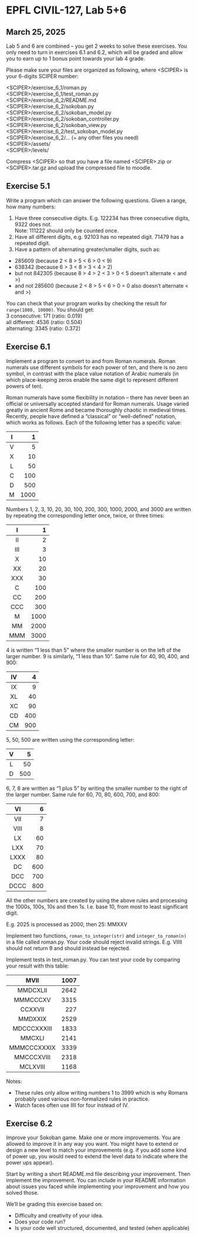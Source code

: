 # EPFL CIVIL-127, Lab 5+6

## March 25, 2025

Lab 5 and 6 are combined – you get 2 weeks to solve these exercises. You only need to turn in exercises 6.1 and 6.2, which will be graded and allow you to earn up to 1 bonus point towards your lab 4 grade.

Please make sure your files are organized as following, where \<SCIPER\> is your 6-digits SCIPER number:

\<SCIPER\>/exercise\_6\_1/roman.py  
\<SCIPER\>/exercise\_6\_1/test\_roman.py  
\<SCIPER\>/exercise\_6\_2/README.md  
\<SCIPER\>/exercise\_6\_2/sokoban.py  
\<SCIPER\>/exercise\_6\_2/sokoban\_model.py  
\<SCIPER\>/exercise\_6\_2/sokoban\_controller.py  
\<SCIPER\>/exercise\_6\_2/sokoban\_view.py  
\<SCIPER\>/exercise\_6\_2/test\_sokoban\_model.py  
\<SCIPER\>/exercise\_6\_2/… (+ any other files you need)  
\<SCIPER\>/assets/  
\<SCIPER\>/levels/

Compress \<SCIPER\> so that you have a file named \<SCIPER\>.zip or \<SCIPER\>.tar.gz and upload the compressed file to moodle.

## Exercise 5.1

Write a program which can answer the following questions. Given a range, how many numbers:

1. Have three consecutive digits. E.g. 122234 has three consecutive digits, 9322 does not.  
   Note: 111222 should only be counted once.  
2. Have all different digits, e.g. 92103 has no repeated digit. 71479 has a repeated digit.  
3. Have a pattern of alternating greater/smaller digits, such as:  
- 285609 (because 2 \< 8 \> 5 \< 6 \> 0 \< 9\)  
- 638342 (because 6 \> 3 \< 8 \> 3 \< 4 \> 2\)  
- but not 842305 (because 8 \> 4 \> 2 \< 3 \> 0 \< 5 doesn’t alternate \< and \>)  
- and not 285600 (because 2 \< 8 \> 5 \< 6 \> 0 \= 0 also doesn’t alternate \< and \>)

You can check that your program works by checking the result for `range(1000, 10000)`. You should get:  
3 consecutive: 171 (ratio: 0.019)  
all different: 4536 (ratio: 0.504)  
alternating: 3345 (ratio: 0.372)

## Exercise 6.1

Implement a program to convert to and from Roman numerals. Roman numerals use different symbols for each power of ten, and there is no zero symbol, in contrast with the place value notation of Arabic numerals (in which place-keeping zeros enable the same digit to represent different powers of ten).

Roman numerals have some flexibility in notation – there has never been an official or universally accepted standard for Roman numerals. Usage varied greatly in ancient Rome and became thoroughly chaotic in medieval times. Recently, people have defined a “classical” or “well-defined” notation, which works as follows. Each of the following letter has a specific value:

| I | 1 |
| :---: | ----: |
| V | 5 |
| X | 10 |
| L | 50 |
| C | 100 |
| D | 500 |
| M | 1000 |

Numbers 1, 2, 3, 10, 20, 30, 100, 200, 300, 1000, 2000, and 3000 are written by repeating the corresponding letter once, twice, or three times:

| I | 1 |
| :---: | ----: |
| II | 2 |
| III | 3 |
| X | 10 |
| XX | 20 |
| XXX | 30 |
| C | 100 |
| CC | 200 |
| CCC | 300 |
| M | 1000 |
| MM | 2000 |
| MMM | 3000 |

4 is written “1 less than 5” where the smaller number is on the left of the larger number. 9 is similarly, “1 less than 10”. Same rule for 40, 90, 400, and 900:

| IV | 4 |
| :---: | ----: |
| IX | 9 |
| XL | 40 |
| XC | 90 |
| CD | 400 |
| CM | 900 |

5, 50, 500 are written using the corresponding letter:

| V | 5 |
| :---: | ----: |
| L | 50 |
| D | 500 |

6, 7, 8 are written as “1 plus 5” by writing the smaller number to the right of the larger number. Same rule for 60, 70, 80, 600, 700, and 800:

| VI | 6 |
| :---: | ----: |
| VII | 7 |
| VIII | 8 |
| LX | 60 |
| LXX | 70 |
| LXXX | 80 |
| DC | 600 |
| DCC | 700 |
| DCCC | 800 |

All the other numbers are created by using the above rules and processing the 1000s, 100s, 10s and then 1s. I.e. base 10, from most to least significant digit.

E.g. 2025 is processed as 2000, then 25: MMXXV

Implement two functions, `roman_to_integer(str)` and `integer_to_roman(n)` in a file called roman.py. Your code should reject invalid strings. E.g. VIIII should not return 9 and should instead be rejected.

Implement tests in test\_roman.py. You can test your code by comparing your result with this table:

| MVII | 1007 |
| :---: | ----: |
| MMDCXLII | 2642 |
| MMMCCCXV | 3315 |
| CCXXVII | 227 |
| MMDXXIX | 2529 |
| MDCCCXXXIII | 1833 |
| MMCXLI | 2141 |
| MMMCCCXXXIX | 3339 |
| MMCCCXVIII | 2318 |
| MCLXVIII | 1168 |

Notes:

* These rules only allow writing numbers 1 to 3999 which is why Romans probably used various non-formalized rules in practice.  
* Watch faces often use IIII for four instead of IV.

## Exercise 6.2

Improve your Sokoban game. Make one or more improvements. You are allowed to improve it in any way you want. You might have to extend or design a new level to match your improvements (e.g. if you add some kind of power up, you would need to extend the level data to indicate where the power ups appear).

Start by writing a short README.md file describing your improvement. Then implement the improvement. You can include in your README information about issues you faced while implementing your improvement and how you solved those.

We’ll be grading this exercise based on:

* Difficulty and creativity of your idea.  
* Does your code run?  
* Is your code well structured, documented, and tested (when applicable)

